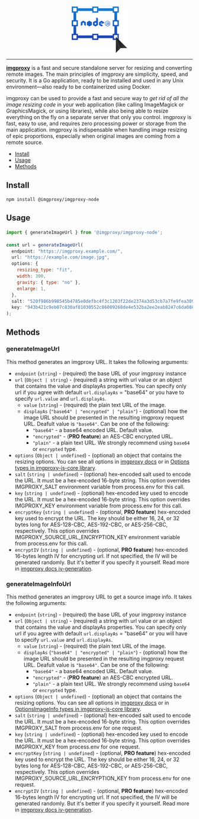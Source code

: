 <p align="center">
  <a href="https://imgproxy.net">
    <picture>
      <source media="(prefers-color-scheme: dark)" srcset="./assets/nodejs-dark.svg?sanitize=true">
      <source media="(prefers-color-scheme: light)" srcset="./assets/nodejs-light.svg?sanitize=true">
      <img width="150" alt="imgproxy-nodejs logo" src="./assets/nodejs-light.svg?sanitize=true">
    </picture>
  </a>
</p>

---

**[imgproxy](https://github.com/imgproxy/imgproxy)** is a fast and secure standalone server for resizing and converting remote images. The main principles of imgproxy are simplicity, speed, and security. It is a Go application, ready to be installed and used in any Unix environment—also ready to be containerized using Docker.

imgproxy can be used to provide a fast and secure way to _get rid of all the image resizing code_ in your web application (like calling ImageMagick or GraphicsMagick, or using libraries), while also being able to resize everything on the fly on a separate server that only you control. imgproxy is fast, easy to use, and requires zero processing power or storage from the main application. imgproxy is indispensable when handling image resizing of epic proportions, especially when original images are coming from a remote source.

- [Install](#install)
- [Usage](#usage)
- [Methods](#methods)

## Install

```bash
npm install @imgproxy/imgproxy-node
```

## Usage

```js
import { generateImageUrl } from '@imgproxy/imgproxy-node';

const url = generateImageUrl(
  endpoint: "https://imgproxy.example.com/",
  url: "https://example.com/image.jpg",
  options: {
    resizing_type: "fit",
    width: 300,
    gravity: { type: "no" },
    enlarge: 1,
  },
  salt: "520f986b998545b4785e0defbc4f3c1203f22de2374a3d53cb7a7fe9fea309c5",
  key: "943b421c9eb07c830af81030552c86009268de4e532ba2ee2eab8247c6da0881",
);
```

## Methods

### generateImageUrl

This method generates an imgproxy URL.
It takes the following arguments:

- `endpoint` (`string`) - (required) the base URL of your imgproxy instance
- `url` (`Object | string`) - (required) a string with url value or an object that contains the value and displayAs properties. You can specify only url if you agree with default `url.displayAs` = "base64" or you have to specify `url.value` and `url.displayAs`.
  - `value` (`string`) - (required) the plain text URL of the image.
  - `displayAs` (`"base64" | "encrypted" | "plain"`) - (optional) how the image URL should be presented in the resulting imgproxy request URL. Deafult value is `"base64"`.
    Can be one of the following:
    - `"base64"` - a base64 encoded URL. Default value.
    - `"encrypted"` - (**PRO feature**) an AES-CBC encrypted URL.
    - `"plain"` - a plain text URL. We strongly recommend using `base64` or `encrypted` type.
- `options` (`Object | undefined`) - (optional) an object that contains the resizing options. You can see all options in [imgproxy docs](https://docs.imgproxy.net/generating_the_url?id=processing-options) or in [Options types in imgproxy-js-core library](https://github.com/imgproxy/imgproxy-js-core/blob/main/src/types/index.ts).
- `salt` (`string | undefined`) - (optional) hex-encoded salt used to encode the URL. It must be a hex-encoded 16-byte string. This option overrides IMGPROXY_SALT environment variable from process.env for this call.
- `key` (`string | undefined`) - (optional) hex-encoded key used to encode the URL. It must be a hex-encoded 16-byte string. This option overrides IMGPROXY_KEY environment variable from process.env for this call.
- `encryptKey` (`string | undefined`) - (optional, **PRO feature**) hex-encoded key used to encrypt the URL. The key should be either 16, 24, or 32 bytes long for AES-128-CBC, AES-192-CBC, or AES-256-CBC, respectively. This option overrides IMGPROXY_SOURCE_URL_ENCRYPTION_KEY environment variable from process.env for this call.
- `encryptIV` (`string | undefined`) - (optional, **PRO feature**) hex-encoded 16-bytes length IV for encrypting url. If not specified, the IV will be generated randomly. But it's better if you specify it yourself. Read more in [imgproxy docs iv-generation](https://docs.imgproxy.net/usage/encrypting_source_url#iv-generation).

### generateImageInfoUrl

This method generates an imgproxy URL to get a source image info.
It takes the following arguments:

- `endpoint` (`string`) - (required) the base URL of your imgproxy instance
- `url` (`Object | string`) - (required) a string with url value or an object that contains the value and displayAs properties. You can specify only url if you agree with default `url.displayAs` = "base64" or you will have to specify `url.value` and `url.displayAs`.
  - `value` (`string`) - (required) the plain text URL of the image.
  - `displayAs` (`"base64" | "encrypted" | "plain"`) - (optional) how the image URL should be presented in the resulting imgproxy request URL. Deafult value is `"base64"`.
    Can be one of the following:
    - `"base64"` - a base64 encoded URL. Default value.
    - `"encrypted"` - (**PRO feature**) an AES-CBC encrypted URL.
    - `"plain"` - a plain text URL. We strongly recommend using `base64` or `encrypted` type.
- `options` (`Object | undefined`) - (optional) an object that contains the resizing options. You can see all options in [imgproxy docs](https://docs.imgproxy.net/getting_the_image_info?id=info-options) or in [OptionsImageInfo types in imgproxy-js-core library](https://github.com/imgproxy/imgproxy-js-core/blob/main/src/types/index.ts).
- `salt` (`string | undefined`) - (optional) hex-encoded salt used to encode the URL. It must be a hex-encoded 16-byte string. This option overrides IMGPROXY_SALT from process.env for one request.
- `key` (`string | undefined`) - (optional) hex-encoded key used to encode the URL. It must be a hex-encoded 16-byte string. This option overrides IMGPROXY_KEY from process.env for one request.
- `encryptKey` (`string | undefined`) - (optional, **PRO feature**) hex-encoded key used to encrypt the URL. The key should be either 16, 24, or 32 bytes long for AES-128-CBC, AES-192-CBC, or AES-256-CBC, respectively. This option overrides IMGPROXY_SOURCE_URL_ENCRYPTION_KEY from process.env for one request.
- `encryptIV` (`string | undefined`) - (optional, **PRO feature**) hex-encoded 16-bytes length IV for encrypting url. If not specified, the IV will be generated randomly. But it's better if you specify it yourself. Read more in [imgproxy docs iv-generation](https://docs.imgproxy.net/usage/encrypting_source_url#iv-generation).
